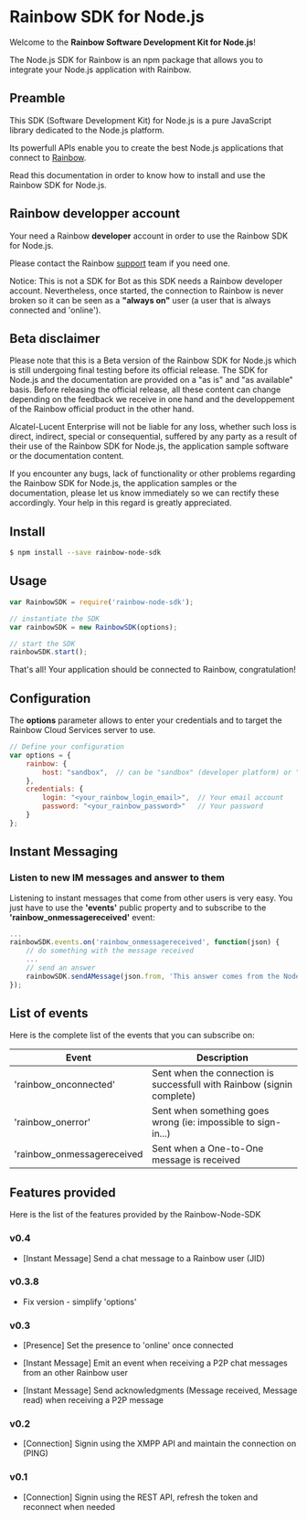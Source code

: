 Rainbow SDK for Node.js
=======================

Welcome to the **Rainbow Software Development Kit for Node.js**!

The Node.js SDK for Rainbow is an npm package that allows you to integrate your Node.js application with Rainbow.

## Preamble

This SDK (Software Development Kit) for Node.js is a pure JavaScript library dedicated to the Node.js platform. 

Its powerfull APIs enable you to create the best Node.js applications that connect to [Rainbow](https://www.openrainbow.com).

Read this documentation in order to know how to install and use the Rainbow SDK for Node.js. 

## Rainbow developper account

Your need a Rainbow **developer** account in order to use the Rainbow SDK for Node.js.

Please contact the Rainbow [support](mailto:support@openrainbow.com) team if you need one.

Notice: This is not a SDK for Bot as this SDK needs a Rainbow developer account. Nevertheless, once started, the connection to Rainbow is never broken so it can be seen as a **"always on"** user (a user that is always connected and 'online'). 

## Beta disclaimer

Please note that this is a Beta version of the Rainbow SDK for Node.js which is still undergoing final testing before its official release. The SDK for Node.js and the documentation are provided on a "as is" and "as available" basis. Before releasing the official release, all these content can change depending on the feedback we receive in one hand and the developpement of the Rainbow official product in the other hand.

Alcatel-Lucent Enterprise will not be liable for any loss, whether such loss is direct, indirect, special or consequential, suffered by any party as a result of their use of the Rainbow SDK for Node.js, the application sample software or the documentation content.

If you encounter any bugs, lack of functionality or other problems regarding the Rainbow SDK for Node.js, the application samples or the documentation, please let us know immediately so we can rectify these accordingly. Your help in this regard is greatly appreciated. 


## Install

```bash
$ npm install --save rainbow-node-sdk
```

## Usage

```js
var RainbowSDK = require('rainbow-node-sdk');

// instantiate the SDK
var rainbowSDK = new RainbowSDK(options);

// start the SDK
rainbowSDK.start();
```

That's all! Your application should be connected to Rainbow, congratulation!

## Configuration

The **options** parameter allows to enter your credentials and to target the Rainbow Cloud Services server to use.

```js
// Define your configuration
var options = {
    rainbow: {
        host: "sandbox",  // can be "sandbox" (developer platform) or "official"
    },
    credentials: {
        login: "<your_rainbow_login_email>",  // Your email account
        password: "<your_rainbow_password>"   // Your password
    }
};
```

## Instant Messaging

### Listen to new IM messages and answer to them

Listening to instant messages that come from other users is very easy. You just have to use the **'events'** public property and to subscribe to the **'rainbow_onmessagereceived'** event:

```js
...
rainbowSDK.events.on('rainbow_onmessagereceived', function(json) {
    // do something with the message received 
    ...
    // send an answer
    rainbowSDK.sendAMessage(json.from, 'This answer comes from the Node.js SDK for Rainbow');
});

```

## List of events

Here is the complete list of the events that you can subscribe on:

| Event | Description |
|------|------------|
| 'rainbow_onconnected' | Sent when the connection is successfull with Rainbow (signin complete) |
| 'rainbow_onerror' | Sent when something goes wrong (ie: impossible to sign-in...) |
| 'rainbow_onmessagereceived | Sent when a One-to-One message is received |

## Features provided

Here is the list of the features provided by the Rainbow-Node-SDK

### v0.4

 - [Instant Message] Send a chat message to a Rainbow user (JID)

### v0.3.8

 - Fix version - simplify 'options'

### v0.3

 - [Presence] Set the presence to 'online' once connected

 - [Instant Message] Emit an event when receiving a P2P chat messages from an other Rainbow user
 
 - [Instant Message] Send acknowledgments (Message received, Message read) when receiving a P2P message 

### v0.2

 - [Connection] Signin using the XMPP API and maintain the connection on (PING)

### v0.1

 - [Connection] Signin using the REST API, refresh the token and reconnect when needed
